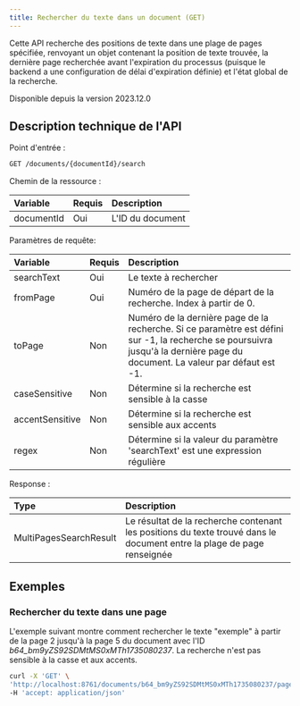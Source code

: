 ```yaml
---
title: Rechercher du texte dans un document (GET)
---
```


Cette API recherche des positions de texte dans une plage de pages spécifiée, renvoyant un objet contenant la position de texte trouvée, la dernière page recherchée avant l'expiration du processus (puisque le backend a une configuration de délai d'expiration définie) et l'état global de la recherche.

Disponible depuis la version 2023.12.0

## Description technique de l'API

Point d'entrée :
```bash
GET /documents/{documentId}/search
```

Chemin de la ressource :

| Variable    | Requis | Description                                                                     |
|:------------|:-------|:--------------------------------------------------------------------------------|
| documentId  | Oui    | L'ID du document                                                                |


Paramètres de requête:

| Variable         | Requis | Description                                                                     |
|:-----------------|:-------|:--------------------------------------------------------------------------------|
| searchText       | Oui    | Le texte à rechercher                                                           |
| fromPage         | Oui    | Numéro de la page de départ de la recherche. Index à partir de 0.                                           |
| toPage           | Non    | Numéro de la dernière page de la recherche. Si ce paramètre est défini sur -1, la recherche se poursuivra jusqu'à la dernière page du document. La valeur par défaut est -1. |
| caseSensitive    | Non    | Détermine si la recherche est sensible à la casse                               |
| accentSensitive  | Non    | Détermine si la recherche est sensible aux accents                              |
| regex            | Non    | Détermine si la valeur du paramètre 'searchText' est une expression régulière   |


Response :

| Type                    | Description                                                                                                            |
|:------------------------|:-----------------------------------------------------------------------------------------------------------------------|
| MultiPagesSearchResult  | Le résultat de la recherche contenant les positions du texte trouvé dans le document entre la plage de page renseignée |


## Exemples

### Rechercher du texte dans une page

L'exemple suivant montre comment rechercher le texte "exemple" à partir de la page 2 jusqu'à la page 5 du document avec l'ID _b64_bm9yZS92SDMtMS0xMTh1735080237_. 
La recherche n'est pas sensible à la casse et aux accents.

```bash
curl -X 'GET' \
'http://localhost:8761/documents/b64_bm9yZS92SDMtMS0xMTh1735080237/pages/2/text?searchText=exemple&caseSensitive=false&accentSensitive=false&regex=false' \
-H 'accept: application/json'
```